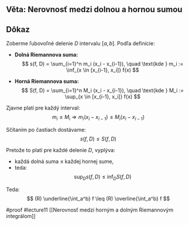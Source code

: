 ## Věta: Nerovnosť medzi dolnou a hornou sumou
## Dôkaz  

Zoberme ľubovoľné delenie $D$ intervalu $[a, b]$. Podľa definície:

- **Dolná Riemannova suma:**
  $$
  s(f, D) = \sum_{i=1}^n m_i (x_i - x_{i-1}), \quad \text{kde } m_i := \inf_{x \in [x_{i-1}, x_i]} f(x)
  $$

- **Horná Riemannova suma:**
  $$
  S(f, D) = \sum_{i=1}^n M_i (x_i - x_{i-1}), \quad \text{kde } M_i := \sup_{x \in [x_{i-1}, x_i]} f(x)
  $$

Zjavne platí pre každý interval:
$$
m_i \leq M_i \Rightarrow m_i (x_i - x_{i-1}) \leq M_i (x_i - x_{i-1})
$$

Sčítaním po častiach dostávame:
$$
s(f, D) \leq S(f, D)
$$

Pretože to platí pre každé delenie $D$, vyplýva:
- každá dolná suma $\leq$ každej hornej sume,
- teda:
  $$
  \sup_D s(f, D) \leq \inf_D S(f, D)
  $$

Teda:
$$
(R) \underline{\int_a^b} f \leq (R) \overline{\int_a^b} f
$$


#proof #lecture11 
[[Nerovnosť medzi horným a dolným Riemannovým integrálom]]
